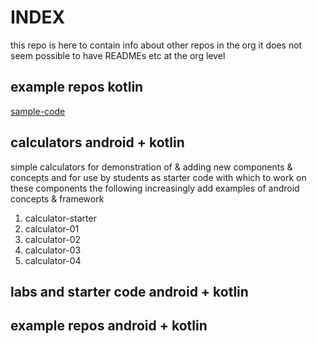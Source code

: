 # INDEX
this repo is  here to contain info about other repos in the org
it does not seem possible to have READMEs etc at the org level
## example repos kotlin
[sample-code](sample-code)
##  calculators android + kotlin
simple calculators for demonstration of & adding new components & concepts
and for use by students as starter code with which to work on these components
the following increasingly add examples of android concepts & framework
1. calculator-starter
2. calculator-01
2. calculator-02
2. calculator-03
2. calculator-04
##  labs  and starter code android + kotlin
##  example repos android + kotlin
